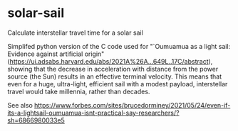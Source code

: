 # solar-sail
Calculate interstellar travel time for a solar sail

Simplifed python version of the C code used for "`Oumuamua as a light sail: Evidence against artificial origin" (https://ui.adsabs.harvard.edu/abs/2021A%26A...649L..17C/abstract), showing that the decrease in acceleration with distance from the power source (the Sun) results in an effective terminal velocity. This means that even for a huge, ultra-light, efficient sail with a modest payload, interstellar travel would take millennia, rather than decades.

See also https://www.forbes.com/sites/brucedorminey/2021/05/24/even-if-its-a-lightsail-oumuamua-isnt-practical-say-researchers/?sh=6866980033e5
